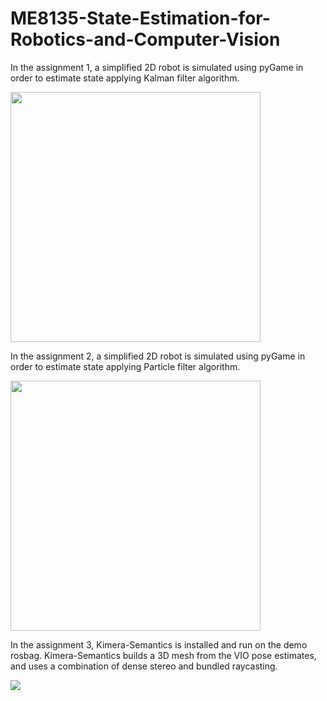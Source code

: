 # ME8135-State-Estimation-for-Robotics-and-Computer-Vision

In the assignment 1, a simplified 2D robot is simulated using pyGame in order to estimate state applying Kalman filter algorithm.

<!--- ![result](https://user-images.githubusercontent.com/82809946/120168901-a5b26b00-c214-11eb-979d-2b6ac5ccbfc3.png) --->


<img src="https://user-images.githubusercontent.com/82809946/124395648-795da300-dd1a-11eb-8b29-4b470505c113.gif" width="400" height="400" />


In the assignment 2, a simplified 2D robot is simulated using pyGame in order to estimate state applying Particle filter algorithm.
<!--- ![Particle_Filter_Video1](https://user-images.githubusercontent.com/82809946/124398419-e1b48080-dd2a-11eb-9b85-bd55201bdd0a.gif) --->

<img src="https://user-images.githubusercontent.com/82809946/124398419-e1b48080-dd2a-11eb-9b85-bd55201bdd0a.gif" width="400" height="400" />


In the assignment 3, Kimera-Semantics is installed and run on the demo rosbag. Kimera-Semantics builds a 3D mesh from the VIO pose
estimates, and uses a combination of dense stereo and bundled raycasting.

<img src="https://user-images.githubusercontent.com/82809946/128081493-e90df933-d1ce-4d9d-9ea7-026968eff7e3.mp4">
